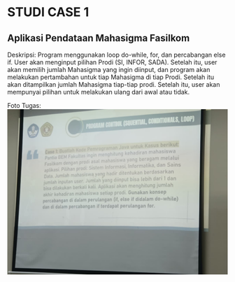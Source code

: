 # STUDI CASE 1
## Aplikasi Pendataan Mahasigma Fasilkom
Deskripsi: Program menggunakan loop do-while, for, dan percabangan else if. User akan menginput pilihan Prodi (SI, INFOR, SADA). Setelah itu, user akan memilih jumlah Mahasigma yang ingin diinput, dan program akan melakukan pertambahan untuk tiap Mahasigma di tiap Prodi. Setelah itu akan ditampilkan jumlah Mahasigma tiap-tiap prodi. Setelah itu, user akan mempunyai pilihan untuk melakukan ulang dari awal atau tidak.

Foto Tugas:
![tugas studi kasus 1](StudiCase1.png)